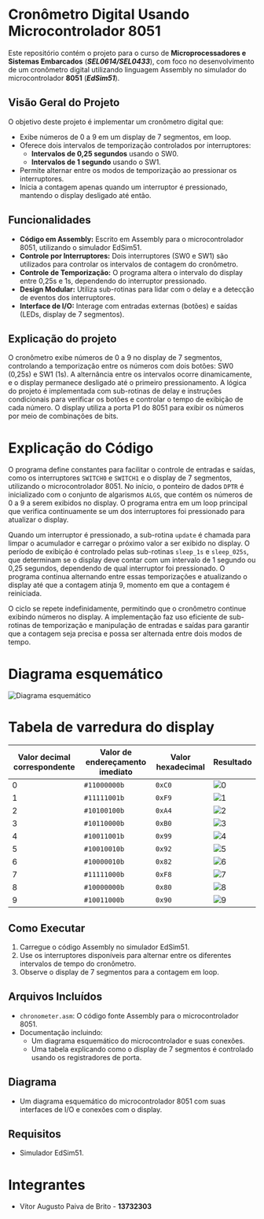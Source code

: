 # Cronômetro Digital Usando Microcontrolador 8051

Este repositório contém o projeto para o curso de **Microprocessadores e Sistemas Embarcados** (***SEL0614/SEL0433***), com foco no desenvolvimento de um cronômetro digital utilizando linguagem Assembly no simulador do microcontrolador **8051** (***EdSim51***).

## Visão Geral do Projeto

O objetivo deste projeto é implementar um cronômetro digital que:
- Exibe números de 0 a 9 em um display de 7 segmentos, em loop.
- Oferece dois intervalos de temporização controlados por interruptores:
  - **Intervalos de 0,25 segundos** usando o SW0.
  - **Intervalos de 1 segundo** usando o SW1.
- Permite alternar entre os modos de temporização ao pressionar os interruptores.
- Inicia a contagem apenas quando um interruptor é pressionado, mantendo o display desligado até então.

## Funcionalidades
- **Código em Assembly:** Escrito em Assembly para o microcontrolador 8051, utilizando o simulador EdSim51.
- **Controle por Interruptores:** Dois interruptores (SW0 e SW1) são utilizados para controlar os intervalos de contagem do cronômetro.
- **Controle de Temporização:** O programa altera o intervalo do display entre 0,25s e 1s, dependendo do interruptor pressionado.
- **Design Modular:** Utiliza sub-rotinas para lidar com o delay e a detecção de eventos dos interruptores.
- **Interface de I/O:** Interage com entradas externas (botões) e saídas (LEDs, display de 7 segmentos).

## Explicação do projeto

O cronômetro exibe números de 0 a 9 no display de 7 segmentos, controlando a temporização entre os números com dois botões: SW0 (0,25s) e SW1 (1s). A alternância entre os intervalos ocorre dinamicamente, e o display permanece desligado até o primeiro pressionamento. A lógica do projeto é implementada com sub-rotinas de delay e instruções condicionais para verificar os botões e controlar o tempo de exibição de cada número. O display utiliza a porta P1 do 8051 para exibir os números por meio de combinações de bits.

# Explicação do Código

O programa define constantes para facilitar o controle de entradas e saídas, como os interruptores `SWITCH0` e `SWITCH1` e o display de 7 segmentos, utilizando o microcontrolador 8051. No início, o ponteiro de dados `DPTR` é inicializado com o conjunto de algarismos `ALGS`, que contém os números de 0 a 9 a serem exibidos no display. O programa entra em um loop principal que verifica continuamente se um dos interruptores foi pressionado para atualizar o display.

Quando um interruptor é pressionado, a sub-rotina `update` é chamada para limpar o acumulador e carregar o próximo valor a ser exibido no display. O período de exibição é controlado pelas sub-rotinas `sleep_1s` e `sleep_025s`, que determinam se o display deve contar com um intervalo de 1 segundo ou 0,25 segundos, dependendo de qual interruptor foi pressionado. O programa continua alternando entre essas temporizações e atualizando o display até que a contagem atinja 9, momento em que a contagem é reiniciada.

O ciclo se repete indefinidamente, permitindo que o cronômetro continue exibindo números no display. A implementação faz uso eficiente de sub-rotinas de temporização e manipulação de entradas e saídas para garantir que a contagem seja precisa e possa ser alternada entre dois modos de tempo.

# Diagrama esquemático

![Diagrama esquemático](imgs/Diagrama.png)

# Tabela de varredura do display

| Valor decimal correspondente | Valor de endereçamento imediato | Valor hexadecimal | Resultado  |
|------------------------------|---------------------------------|--------------------|------------|
| 0                            | `#11000000b`                    | `0xC0`             | ![0](imgs/0.png) |
| 1                            | `#11111001b`                    | `0xF9`             | ![1](imgs/1.png) |
| 2                            | `#10100100b`                    | `0xA4`             | ![2](imgs/2.png) |
| 3                            | `#10110000b`                    | `0xB0`             | ![3](imgs/3.png) |
| 4                            | `#10011001b`                    | `0x99`             | ![4](imgs/4.png) |
| 5                            | `#10010010b`                    | `0x92`             | ![5](imgs/5.png) |
| 6                            | `#10000010b`                    | `0x82`             | ![6](imgs/6.png) |
| 7                            | `#11111000b`                    | `0xF8`             | ![7](imgs/7.png) |
| 8                            | `#10000000b`                    | `0x80`             | ![8](imgs/8.png) |
| 9                            | `#10011000b`                    | `0x90`             | ![9](imgs/9.png) |



## Como Executar
1. Carregue o código Assembly no simulador EdSim51.
2. Use os interruptores disponíveis para alternar entre os diferentes intervalos de tempo do cronômetro.
3. Observe o display de 7 segmentos para a contagem em loop.

## Arquivos Incluídos
- `chronometer.asm`: O código fonte Assembly para o microcontrolador 8051.
- Documentação incluindo:
  - Um diagrama esquemático do microcontrolador e suas conexões.
  - Uma tabela explicando como o display de 7 segmentos é controlado usando os registradores de porta.

## Diagrama
- Um diagrama esquemático do microcontrolador 8051 com suas interfaces de I/O e conexões com o display.

## Requisitos
- Simulador EdSim51.

# Integrantes

- Vítor Augusto Paiva de Brito - **13732303**
